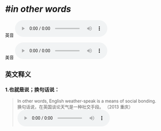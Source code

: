 # ***\#in other words*** 
英音
<audio src="./media/in other words1.aac" controls="controls"></audio>

美音
<audio src="./media/in other words2.aac" controls="controls"></audio>



  

英文释义
---
### 1.**也就是说；换句话说：**  

 > In other words, English weather-speak is a means of social bonding.  
 > 换句话说，在英国谈论天气是一种社交手段。  （2013 重庆）  
<audio src="./media/11-word.aac" controls="controls"></audio>


